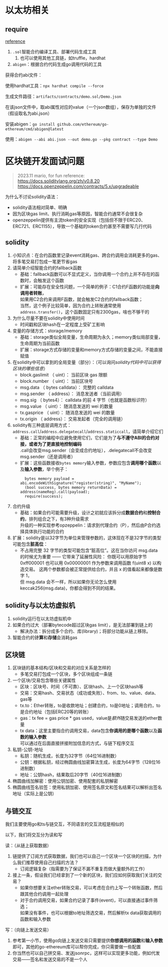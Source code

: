 # 以太坊相关

## require

[reference](https://goethereumbook.org/smart-contract-compile)

1. `.sol`智能合约编译工具、部署代码生成工具
    1. 也可以使用其他工具链，如truffle，hardhat
2. `abigen`：根据合约代码生成go调用代码的工具

获得合约abi文件：

使用hardhat工具：`npx hardhat compile --force`

生成文件路径：`artifacts/contracts/demo.sol/Demo.json`

在该json文件中，取abi属性对应的value（一个json数组），保存为单独的文件（假设取名为abi.json）

安装abigen：`go install github.com/ethereum/go-ethereum/cmd/abigen@latest`

使用：`abigen --abi abi.json --out demo.go --pkg contract --type Demo`

# 区块链开发面试问题

> 2023.11 mario, for fun
> reference:
> https://docs.soliditylang.org/zh/v0.8.20
> https://docs.openzeppelin.com/contracts/5.x/upgradeable

为什么不讨论solidity语法：

- solidity语法相对简单、明确
- 因为区块gas limit、执行消耗gas等原因，智能合约通常不会很复杂
- openzeppelin提供有主流token的安全实现（包括但不限于ERC20、ERC721、ERC1155），导致一个基础的token合约甚至不需要写几行代码

## solidity

1. 小知识点：在合约函数里记录event消耗gas、跨合约调用会消耗更多的gas、将多笔交易打包成一笔更节省gas
2. 请简单介绍智能合约的fallback函数
    - 基础：fallback函数可以不显式定义，当你调用一个合约上并不存在的函数时，会触发这个函数
    - 扩展：可能存在安全性问题，一个简单的例子：C1合约F函数的功能是**向调用者转账**，  
      如果用C2合约来调用F函数，就会触发C2合约的fallback函数；  
      当然，这个例子比较简单，因为合约上转账通常使用`address.transfer()`，这个函数固定只有2300gas，啥也不够干的
3. 为什么尽量不要在solidity中使用时间
    - 时间戳和区块hash在一定程度上受矿工影响
4. 变量的存储方式：storage/memory
    - 基础：storage类似全局变量，生命周期为永久；memory类似局部变量，生命周期为当前函数
    - 扩展：storage方式存储的变量和memory方式存储的变量之间，不能直接赋值
5. 在solidity中可以拿到的全局变量（部分）：（可以询问*solidity代码中可以获得区块的哪些信息*）
    - block.gaslimit （ uint）： 当前区块 gas 限额
    - block.number （ uint）： 当前区块号
    - msg.data （ bytes calldata）： 完整的 calldata
    - msg.sender （ address）： 消息发送者（当前调用）
    - msg.sig （ bytes4）： calldata 的前 4 字节（也就是函数标识符）
    - msg.value （ uint）： 随消息发送的 wei 的数量
    - tx.gasprice （ uint）： 随消息发送的 wei 的数量
    - tx.origin （ address）： 交易发起者（完全的调用链）
6. solidity有三种底层调用方式：`address.call`/`address.delegatecall`/`address.staticcall`，请简单介绍它们
    - 基础：正常的编程中应避免使用它们，它们是为了**与不遵守ABI的合约对接，或者为了更直接地控制编码**  
      .call会改变msg.sender（会变成合约地址），.delegatecall不会改变msg.sender（还是调用者）
    - 扩展：这些函数接收`bytes memory`输入参数，参数应包含**调用哪个函数**以及**输入参数**，举个例子：
      ```solidity
        bytes memory payload = abi.encodeWithSignature("register(string)", "MyName");
        (bool success, bytes memory returnData) = address(nameReg).call(payload);
        require(success);
      ```
7. 合约升级
    - 基础：如果合约可能需要升级，设计之初就应该拆分成**数据合约**和**控制合约**，排列组合之下，有3种升级需求  
      升级的一种实现参考opzeppelin：请求到代理合约（P），然后由P合约选择具体执行功能的合约
8. 扩展：solidity是以32字节为单位来管理参数的，这体现在不是32字节的类型可能包含**脏高位**：
    - 不占用完整 32 字节的类型可能包含“脏高位”。这在当你访问 msg.data 的时候尤为重要 —— 它带来了延展性风险：
      你既可以用原始字节 0xff000001 也可以用 0x00000001 作为参数来调用函数 f(uint8 x) 以构造交易。
      这两个参数都会被正常提供给合约，并且 x 的值看起来都像是数字 1，  
      但 msg.data 会不一样，所以如果你无论怎么使用 keccak256(msg.data)，你都会得到不同的结果。

## solidity与以太坊虚拟机

1. solidity运行在以太坊虚拟机中
2. 如果合约过大（部署bytecode超过区块gas limit），是无法部署到链上的
    - 解决办法：拆分成多个合约、库(library)；将部分功能从链上移除。
3. 智能合约的**计算**和**存储**会消耗gas

## 区块链

1. 区块链的基本结构/区块和交易的对应关系是怎样的
    - 多笔交易打包成一个区块，多个区块组成一条链
2. 一个区块/交易包含哪些关键属性
    - 区块：区块号、时间（不可靠）、区块hash、上一个区块hash等
    - 交易：交易hash、交易状态（成功或失败）、from、to、value、data、gas等
    - tx.to：Ether转账，to是收款地址；创建合约，to是0地址；调用合约，to是合约地址（包括ERC20等的转账）
    - gas：tx fee = gas price * gas used，value是*额外*随交易发送的ether数量
    - tx data：这里主要指合约调用交易，data包含**你调用的是哪个函数**以及**函数的输入参数**   
      可以通过在后面直接拼接附加信息的方式，与链下程序交互
3. 私钥-公钥-地址
    - 私钥：随机生成，长度为32字节（64位16进制数）
    - 公钥：根据私钥，经过椭圆曲线加密算法生成，长度为64字节（128位16进制数）
    - 地址：公钥hash，结果取后20字节（40位16进制数）
4. 椭圆曲线加解密：使用公钥加密、使用配套的私钥解密
5. 椭圆曲线签名验签：使用私钥加密、使用签名原文和签名结果可以解析出签名地址（实际上是公钥）

## 与链交互

我们主要使用go和ts与链交互，不同语言的交互流程是相似的

以下，我们将交互分为读和写

读：（从链上获取数据）

1. 链提供了订阅方式获取数据，我们也可以自己一个区块一个区块的扫描，为什么我们推荐使用自己扫描的方法？
    - 订阅逻辑复杂（指需要为了保证不漏不重复而做大量额外的工作）
2. 接上一条，假设我们已经拿到了一个新的区块，我们应如何获取我们关注的交易？
    - 如果你想要关注ether转账交易，可以考虑在合约上写一个转账函数，然后跟其他合约调用一起处理
    - 对于合约调用交易，如果合约记录了事件(event)，可以直接通过事件筛选；  
      如果没有事件，也可以根据to地址筛选交易，然后解析tx data获取调用的函数和输入参数

写：（向链上发送交易）

1. 参考第一小节，使用go向链上发送交易只需要提供**你想调用的函数**和**输入参数**即可，其他的go-ethereum库可以帮你完成，你只需要做一些配置
2. 你当然也可以自己拼交易、发送jsonrpc，这样可以实现更多功能，例如代发交易——签名和发送交易的不是一个人
